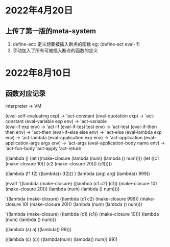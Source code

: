 # 2022年4月20日
## 上传了第一版的meta-system
1. define-act: 定义想要被插入断点的函数 eg: (define-act eval-if)
2. 手动加入了所有可被插入断点的函数的定义



# 2022年8月10日
## 函数对应记录

interpreter                         ->          VM

(eval-self-evaluating exp)          ->          'act-constant
(eval-quotation exp)                ->          'act-constant
(eval-variable exp env)             ->          'act-variable    
(eval-if exp env)                   ->          'act-if
(eval-if-test test env)             ->          'act-test
(eval-if-then then env)             ->          'act-then
(eval-if-else else env)             ->          'act-else
(eval-lambda exp env)               ->          'act-lambda
(eval-application exp env)          ->          'act-application
(eval-application-args args env)    ->          'act-args
(eval-application-body name env)    ->          'act-fun-body
                                                'act-apply
                                                'act-return






((lambda () (let ((make-closure
        (lambda (num)
          (lambda () num))))
  (let ((c1 (make-closure 10))
       (c2 (make-closure 20)))
  (c1)))))


((lambda (f1 f2) ((lambda() (f2))) ) (lambda (arg) arg) (lambda() 999))

(eval1 '((lambda (make-closure)
   ((lambda (c1 c2) (c1))
    (make-closure 10)
    (make-closure 20)))
 (lambda (num) (lambda () num))))

'((lambda (make-closure)
   ((lambda (c1 c2) (make-closure 999))
    (make-closure 10)
    (make-closure 20)))
 (lambda (num) (lambda () num)))

'((lambda (make-closure)
   ((lambda (c1) (c1))
    (make-closure 10)))
 (lambda (num) (lambda () num)))


((lambda (a) a) ((lambda() 99)))

((lambda (c) (c))
((lambda(num) (lambda() num)) 99))




